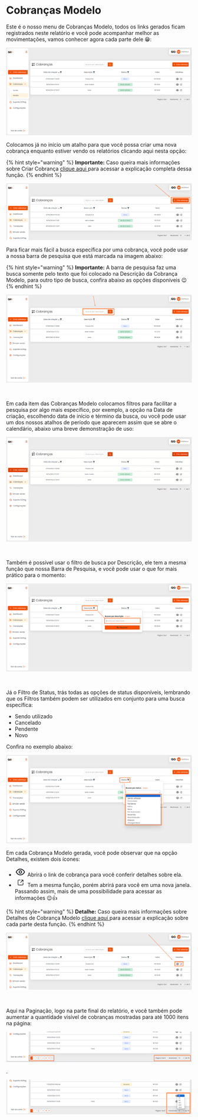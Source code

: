 # Cobranças Modelo


Este é o nosso menu de Cobranças Modelo, todos os links gerados ficam registrados neste relatório e você pode acompanhar melhor as movimentações, vamos conhecer agora cada parte dele 😁:

![cobrancas_menu_modelo](/assets/prints/cobrancas_menu_modelo.png)

Colocamos já no início um atalho para que você possa criar uma nova cobrança enquanto estiver vendo os relatórios clicando aqui nesta opção:

{% hint style="warning" %}
**Importante:** Caso queira mais informações sobre Criar Cobrança [clique aqui ](https://docs.gopag.com.br/criar_cobranca) para acessar a explicação completa dessa função.
{% endhint %}

![cobrancas_menu_modelo_criar_cobranca](/assets/prints/cobrancas_menu_modelo_criar_cobranca.png)

Para ficar mais fácil a busca específica por uma cobrança, você pode usar a nossa barra de pesquisa que está marcada na imagem abaixo:

{% hint style="warning" %}
**Importante:**  A barra de pesquisa faz uma busca somente pelo texto que foi colocado na Descrição da Cobrança Modelo, para outro tipo de busca, confira abaixo as opções disponíveis 😉
{% endhint %}

![cobrancas_menu_modelo_barra_pesquisa](/assets/prints/cobrancas_menu_modelo_barra_pesquisa.png)

<br>

Em cada item das Cobranças Modelo colocamos filtros para facilitar a pesquisa por algo mais específico, por exemplo, a opção na Data de criação, escolhendo data de início e término da busca, ou você pode usar um dos nossos atalhos de período que aparecem assim que se abre o calendário, abaixo uma breve demonstração de uso:

![cobrancas_menu_modelo_filtro_data_criacao](/assets/prints/cobrancas_menu_modelo_filtro_data_criacao.gif)

<br>

Também é possível usar o filtro de busca por Descrição, ele tem a mesma função que nossa Barra de Pesquisa, e você pode usar o que for mais prático para o momento:

![cobrancas_menu_modelo_filtro_descricao](/assets/prints/cobrancas_menu_modelo_filtro_descricao.png)

<br>

Já o Filtro de Status, trás todas as opções de status disponíveis, lembrando que os Filtros também podem ser utilizados em conjunto para uma busca específica:

 - Sendo utilizado
 - Cancelado
 - Pendente
 - Novo

 Confira no exemplo abaixo:

![cobrancas_menu_modelo_filtro_status](/assets/prints/cobrancas_menu_modelo_filtro_status.png)

Em cada Cobrança Modelo gerada, você pode observar que na opção Detalhes, existem dois ícones:

- <img src="/assets/prints/icon_olho_detalhes_transacao.png" alt="" data-size="line"> Abrirá o link de cobrança para você conferir detalhes sobre ela.
- <img src="/assets/prints/icon_quadrado_detalhes_transacao.png" alt="" data-size="line"> Tem a mesma função, porém abrirá para você em uma nova janela.<br>
Passando assim, mais de uma possibilidade para acessar as informações 😉👍

{% hint style="warning" %}
**Detalhe:** Caso queira mais informações sobre Detalhes de Cobrança Modelo [clique aqui ](https://docs.gopag.com.br/criar_cobranca/link_cobranca/link_cobranca_modelo) para acessar a explicação sobre cada parte desta função.
{% endhint %}

![cobrancas_menu_modelo_detalhes_cobranca](/assets/prints/cobrancas_menu_modelo_detalhes_cobranca.png)

<br>

Aqui na Paginação, logo na parte final do relatório, e você também pode aumentar a quantidade visível de cobranças mostradas para até 1000 itens na página:

![cobrancas_menu_modelo_paginacao_1](/assets/prints/cobrancas_menu_avulsa_paginacao.png)
<p>.</p>

![cobrancas_menu_modelo_paginacao_2](/assets/prints/cobrancas_menu_avulsa_paginacao_2.png)